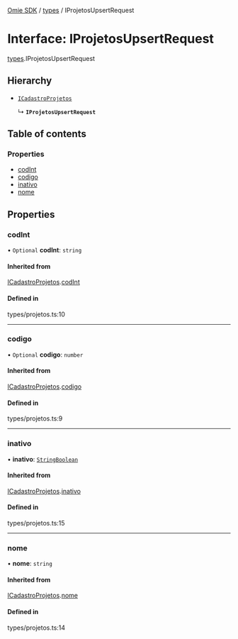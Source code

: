 [Omie SDK](../README.md) / [types](../modules/types.md) / IProjetosUpsertRequest

# Interface: IProjetosUpsertRequest

[types](../modules/types.md).IProjetosUpsertRequest

## Hierarchy

- [`ICadastroProjetos`](types.ICadastroProjetos.md)

  ↳ **`IProjetosUpsertRequest`**

## Table of contents

### Properties

- [codInt](types.IProjetosUpsertRequest.md#codint)
- [codigo](types.IProjetosUpsertRequest.md#codigo)
- [inativo](types.IProjetosUpsertRequest.md#inativo)
- [nome](types.IProjetosUpsertRequest.md#nome)

## Properties

### codInt

• `Optional` **codInt**: `string`

#### Inherited from

[ICadastroProjetos](types.ICadastroProjetos.md).[codInt](types.ICadastroProjetos.md#codint)

#### Defined in

types/projetos.ts:10

___

### codigo

• `Optional` **codigo**: `number`

#### Inherited from

[ICadastroProjetos](types.ICadastroProjetos.md).[codigo](types.ICadastroProjetos.md#codigo)

#### Defined in

types/projetos.ts:9

___

### inativo

• **inativo**: [`StringBoolean`](../modules/types.md#stringboolean)

#### Inherited from

[ICadastroProjetos](types.ICadastroProjetos.md).[inativo](types.ICadastroProjetos.md#inativo)

#### Defined in

types/projetos.ts:15

___

### nome

• **nome**: `string`

#### Inherited from

[ICadastroProjetos](types.ICadastroProjetos.md).[nome](types.ICadastroProjetos.md#nome)

#### Defined in

types/projetos.ts:14

